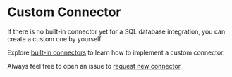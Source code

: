 # Custom Connector

If there is no built-in connector yet for a SQL database integration, you can create a custom one by yourself.

Explore [built-in connectors](https://github.com/unjs/sql0/tree/main/src/conectors) to learn how to implement a custom connector.

Always feel free to open an issue to [request new connector](https://github.com/unjs/sql0/issues/new?assignees=&labels=connector&projects=&template=feature-request.yml).
